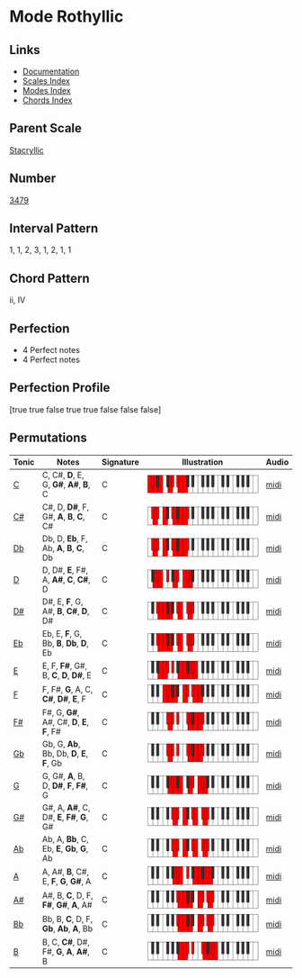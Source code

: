 # Mode Rothyllic

## Links

- [Documentation](README.md)
- [Scales Index](Scales.md)
- [Modes Index](Modes.md)
- [Chords Index](Chords.md)

## Parent Scale

[Stacryllic](ScaleStacryllic.md)

## Number

[3479](https://ianring.com/musictheory/scales/3479)

## Interval Pattern

1, 1, 2, 3, 1, 2, 1, 1

## Chord Pattern

ii, IV

## Perfection

- 4 Perfect notes
- 4 Perfect notes

## Perfection Profile

[true true false true true false false false]

## Permutations

| Tonic | Notes | Signature | Illustration | Audio |
|-------|-------|-----------|--------------|-------|
| [C](ModeCNaturalRothyllic.md) | C, C#, **D**, E, G, **G#**, **A#**, **B**, C | C | ![CNaturalRothyllic](ModeCNaturalRothyllic.png) | [midi](https://github.com/edipermadi/music/blob/main/docs/ModeCNaturalRothyllic.mid?raw=true) |
| [C#](ModeCSharpRothyllic.md) | C#, D, **D#**, F, G#, **A**, **B**, **C**, C# | C | ![CSharpRothyllic](ModeCSharpRothyllic.png) | [midi](https://github.com/edipermadi/music/blob/main/docs/ModeCSharpRothyllic.mid?raw=true) |
| [Db](ModeDFlatRothyllic.md) | Db, D, **Eb**, F, Ab, **A**, **B**, **C**, Db | C | ![DFlatRothyllic](ModeDFlatRothyllic.png) | [midi](https://github.com/edipermadi/music/blob/main/docs/ModeDFlatRothyllic.mid?raw=true) |
| [D](ModeDNaturalRothyllic.md) | D, D#, **E**, F#, A, **A#**, **C**, **C#**, D | C | ![DNaturalRothyllic](ModeDNaturalRothyllic.png) | [midi](https://github.com/edipermadi/music/blob/main/docs/ModeDNaturalRothyllic.mid?raw=true) |
| [D#](ModeDSharpRothyllic.md) | D#, E, **F**, G, A#, **B**, **C#**, **D**, D# | C | ![DSharpRothyllic](ModeDSharpRothyllic.png) | [midi](https://github.com/edipermadi/music/blob/main/docs/ModeDSharpRothyllic.mid?raw=true) |
| [Eb](ModeEFlatRothyllic.md) | Eb, E, **F**, G, Bb, **B**, **Db**, **D**, Eb | C | ![EFlatRothyllic](ModeEFlatRothyllic.png) | [midi](https://github.com/edipermadi/music/blob/main/docs/ModeEFlatRothyllic.mid?raw=true) |
| [E](ModeENaturalRothyllic.md) | E, F, **F#**, G#, B, **C**, **D**, **D#**, E | C | ![ENaturalRothyllic](ModeENaturalRothyllic.png) | [midi](https://github.com/edipermadi/music/blob/main/docs/ModeENaturalRothyllic.mid?raw=true) |
| [F](ModeFNaturalRothyllic.md) | F, F#, **G**, A, C, **C#**, **D#**, **E**, F | C | ![FNaturalRothyllic](ModeFNaturalRothyllic.png) | [midi](https://github.com/edipermadi/music/blob/main/docs/ModeFNaturalRothyllic.mid?raw=true) |
| [F#](ModeFSharpRothyllic.md) | F#, G, **G#**, A#, C#, **D**, **E**, **F**, F# | C | ![FSharpRothyllic](ModeFSharpRothyllic.png) | [midi](https://github.com/edipermadi/music/blob/main/docs/ModeFSharpRothyllic.mid?raw=true) |
| [Gb](ModeGFlatRothyllic.md) | Gb, G, **Ab**, Bb, Db, **D**, **E**, **F**, Gb | C | ![GFlatRothyllic](ModeGFlatRothyllic.png) | [midi](https://github.com/edipermadi/music/blob/main/docs/ModeGFlatRothyllic.mid?raw=true) |
| [G](ModeGNaturalRothyllic.md) | G, G#, **A**, B, D, **D#**, **F**, **F#**, G | C | ![GNaturalRothyllic](ModeGNaturalRothyllic.png) | [midi](https://github.com/edipermadi/music/blob/main/docs/ModeGNaturalRothyllic.mid?raw=true) |
| [G#](ModeGSharpRothyllic.md) | G#, A, **A#**, C, D#, **E**, **F#**, **G**, G# | C | ![GSharpRothyllic](ModeGSharpRothyllic.png) | [midi](https://github.com/edipermadi/music/blob/main/docs/ModeGSharpRothyllic.mid?raw=true) |
| [Ab](ModeAFlatRothyllic.md) | Ab, A, **Bb**, C, Eb, **E**, **Gb**, **G**, Ab | C | ![AFlatRothyllic](ModeAFlatRothyllic.png) | [midi](https://github.com/edipermadi/music/blob/main/docs/ModeAFlatRothyllic.mid?raw=true) |
| [A](ModeANaturalRothyllic.md) | A, A#, **B**, C#, E, **F**, **G**, **G#**, A | C | ![ANaturalRothyllic](ModeANaturalRothyllic.png) | [midi](https://github.com/edipermadi/music/blob/main/docs/ModeANaturalRothyllic.mid?raw=true) |
| [A#](ModeASharpRothyllic.md) | A#, B, **C**, D, F, **F#**, **G#**, **A**, A# | C | ![ASharpRothyllic](ModeASharpRothyllic.png) | [midi](https://github.com/edipermadi/music/blob/main/docs/ModeASharpRothyllic.mid?raw=true) |
| [Bb](ModeBFlatRothyllic.md) | Bb, B, **C**, D, F, **Gb**, **Ab**, **A**, Bb | C | ![BFlatRothyllic](ModeBFlatRothyllic.png) | [midi](https://github.com/edipermadi/music/blob/main/docs/ModeBFlatRothyllic.mid?raw=true) |
| [B](ModeBNaturalRothyllic.md) | B, C, **C#**, D#, F#, **G**, **A**, **A#**, B | C | ![BNaturalRothyllic](ModeBNaturalRothyllic.png) | [midi](https://github.com/edipermadi/music/blob/main/docs/ModeBNaturalRothyllic.mid?raw=true) |
